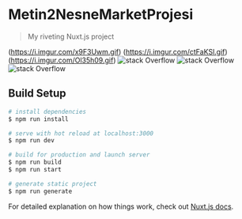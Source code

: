 # Metin2NesneMarketProjesi

> My riveting Nuxt.js project


(https://i.imgur.com/x9F3Uwm.gif)
(https://i.imgur.com/ctFaKSl.gif)
(https://i.imgur.com/Ol35h09.gif)
![stack Overflow](https://i.imgur.com/L8NIAqm.gif)
![stack Overflow](https://i.imgur.com/SbT3QX4.gif)
![stack Overflow](https://i.imgur.com/JZPqoua.gif)








## Build Setup

``` bash
# install dependencies
$ npm run install

# serve with hot reload at localhost:3000
$ npm run dev

# build for production and launch server
$ npm run build
$ npm run start

# generate static project
$ npm run generate
```

For detailed explanation on how things work, check out [Nuxt.js docs](https://nuxtjs.org).
